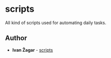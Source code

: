 # scripts
All kind of scripts used for automating daily tasks.

## Author

* **Ivan Žagar** - [scripts](https://github.com/Thranduil77/scripts)